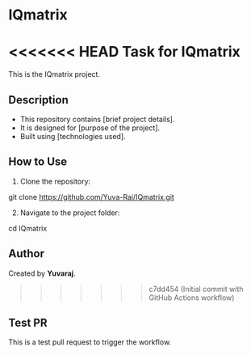 # IQmatrix
<<<<<<< HEAD
Task for IQmatrix
=======

This is the IQmatrix project.

## Description
- This repository contains [brief project details].
- It is designed for [purpose of the project].
- Built using [technologies used].

## How to Use
1. Clone the repository:

git clone https://github.com/Yuva-Raj/IQmatrix.git

2. Navigate to the project folder:

cd IQmatrix

## Author
Created by **Yuvaraj**.
>>>>>>> c7dd454 (Initial commit with GitHub Actions workflow)
## Test PR
This is a test pull request to trigger the workflow.
